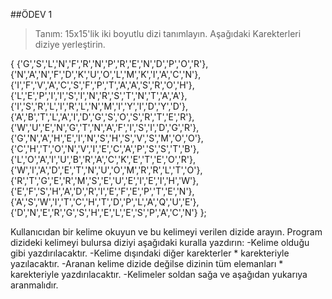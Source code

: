 ##ÖDEV 1

>Tanım:
15x15'lik iki boyutlu dizi tanımlayın. Aşağıdaki Karekterleri diziye yerleştirin.

{
 {'G','S','L','N','F','R','N','P','R','E','N','D','P','O','R'},
 {'N','A','N','F','D','K','U','O','L','M','K','I','A','C','N'},
 {'I','F','V','A','C','S','F','P','T','A','A','S','R','O','H'},
 {'L','E','P','I','I','S','I','N','R','S','T','N','T','A','A'},
 {'I','S','R','L','I','R','L','N','M','I','Y','I','D','Y','D'},
 {'A','B','T','L','A','I','D','G','S','O','S','R','T','E','R'},
 {'W','U','E','N','G','T','N','A','F','I','S','I','D','G','R'},
 {'G','N','A','H','E','I','N','S','H','S','V','S','M','O','O'},
 {'C','H','T','O','N','V','I','E','C','A','P','S','S','T','B'},
 {'L','O','A','I','U','B','R','A','C','K','E','T','E','O','R'},
 {'W','I','A','D','E','T','N','U','O','M','R','R','L','T','O'},
 {'R','T','G','E','R','M','S','E','U','E','I','E','I','H','W'},
 {'E','F','S','H','A','D','R','I','E','F','E','P','T','E','N'},
 {'A','S','W','I','T','C','H','T','D','P','L','A','Q','U','E'},
 {'D','N','E','R','G','S','H','E','L','E','S','P','A','C','N'}
};

Kullanıcıdan bir kelime okuyun ve bu kelimeyi verilen dizide arayın. Program dizideki kelimeyi bulursa
diziyi aşağıdaki kuralla yazdırın:
-Kelime olduğu gibi yazdırılacaktır.
-Kelime dışındaki diğer karekterler * karekteriyle yazılacaktır.
-Aranan kelime dizide değilse dizinin tüm elemanları * karekteriyle yazdırılacaktır.
-Kelimeler soldan sağa ve aşağıdan yukarıya aranmalıdır.
